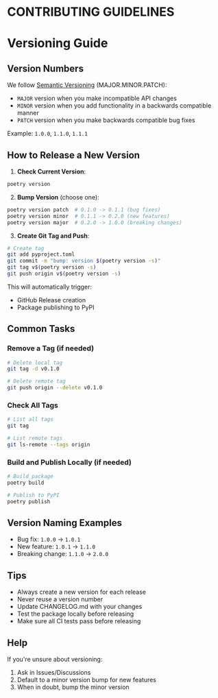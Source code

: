 # CONTRIBUTING GUIDELINES


# Versioning Guide

## Version Numbers

We follow [Semantic Versioning](https://semver.org/) (MAJOR.MINOR.PATCH):

- `MAJOR` version when you make incompatible API changes
- `MINOR` version when you add functionality in a backwards compatible manner
- `PATCH` version when you make backwards compatible bug fixes

Example: `1.0.0`, `1.1.0`, `1.1.1`

## How to Release a New Version

1. **Check Current Version**:
```bash
poetry version
```

2. **Bump Version** (choose one):
```bash
poetry version patch  # 0.1.0 -> 0.1.1 (bug fixes)
poetry version minor  # 0.1.1 -> 0.2.0 (new features)
poetry version major  # 0.2.0 -> 1.0.0 (breaking changes)
```

3. **Create Git Tag and Push**:
```bash
# Create tag
git add pyproject.toml
git commit -m "bump: version $(poetry version -s)"
git tag v$(poetry version -s)
git push origin v$(poetry version -s)
```

This will automatically trigger:
- GitHub Release creation
- Package publishing to PyPI

## Common Tasks

### Remove a Tag (if needed)
```bash
# Delete local tag
git tag -d v0.1.0

# Delete remote tag
git push origin --delete v0.1.0
```

### Check All Tags
```bash
# List all tags
git tag

# List remote tags
git ls-remote --tags origin
```

### Build and Publish Locally (if needed)
```bash
# Build package
poetry build

# Publish to PyPI
poetry publish
```

## Version Naming Examples

- Bug fix: `1.0.0` → `1.0.1`
- New feature: `1.0.1` → `1.1.0`
- Breaking change: `1.1.0` → `2.0.0`

## Tips

- Always create a new version for each release
- Never reuse a version number
- Update CHANGELOG.md with your changes
- Test the package locally before releasing
- Make sure all CI tests pass before releasing

## Help

If you're unsure about versioning:
1. Ask in Issues/Discussions
2. Default to a minor version bump for new features
3. When in doubt, bump the minor version